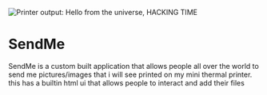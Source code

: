 ![Printer output: Hello from the universe, HACKING TIME](https://cloud-13i9niifd-hack-club-bot.vercel.app/0printer.jpg)
# SendMe
SendMe is a custom built application that allows people all over the world to send me pictures/images that i will see printed on my mini thermal printer. this has a builtin html ui that allows people to interact and add their files 
